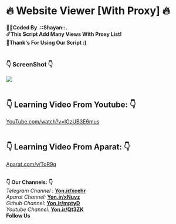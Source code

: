 # :fire: Website Viewer [With Proxy] :fire:
<b>:man_technologist:Coded By .::Shayan::.</b></br>
<b>:comet:This Script Add Many Views With Proxy List!</b></br>
<b>:pray:Thank's For Using Our Script :)</b></br></br>

### :point_down: ScreenShot :point_down:

<img src="http://s9.picofile.com/file/8358553676/Untitled.png" /></br></br>

## :point_down: Learning Video From Youtube: :point_down:
<a href="https://www.youtube.com/watch?v=IGzUB3E6mus">YouTube.com/watch?v=IGzUB3E6mus</a></br></br>

## :point_down: Learning Video From Aparat: :point_down:
<a href="https://www.aparat.com/v/ToR9q">Aparat.com/v/ToR9q</a></br></br>

<b>:point_down: Our Channels: :point_down:</b><br/>
<i>Telegram Channel : </i><b><a href="https://Yon.ir/xcehr">Yon.ir/xcehr</a></b><br/>
<i>Aparat Channel: </i><b><a href="https://Yon.ir/xNuvz">Yon.ir/xNuvz</a></b><br/>
<i>Github Channel: </i><b><a href="https://Yon.ir/mptyD">Yon.ir/mptyD</a></b><br/>
<i>Youtube Channel: </i><b><a href="https://Yon.ir/Qt3ZK">Yon.ir/Qt3ZK</a></b><br/>
<b>Follow Us</b>
